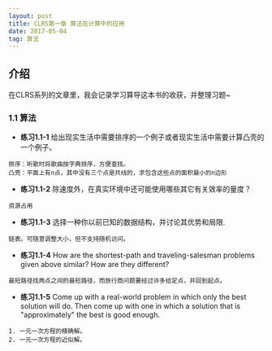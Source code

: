 ```yaml
---
layout: post
title: CLRS第一章 算法在计算中的应用
date: 2017-05-04
tag: 算法
---   
```


## 介绍

   在CLRS系列的文章里，我会记录学习算导这本书的收获，并整理习题~

### 1.1 算法

* **练习1.1-1** 给出现实生活中需要排序的一个例子或者现实生活中需要计算凸壳的一个例子。 
```
排序：听歌时将歌曲按字典排序，方便查找。
凸壳：平面上有n点，其中没有三个点是共线的，求包含这些点的面积最小的n边形
```

* **练习1.1-2** 除速度外，在真实环境中还可能使用哪些其它有关效率的量度？
```
资源占用
```

* **练习1.1-3** 选择一种你以前已知的数据结构，并讨论其优势和局限.
```
链表。可随意调整大小，但不支持随机访问。
```

* **练习1.1-4** How are the shortest-path and traveling-salesman problems given above similar? How are they different?
```
最短路径找两点之间的最短路径，而旅行商问题要经过许多给定点，并回到起点。
```

* **练习1.1-5** Come up with a real-world problem in which only the best solution will do. Then come up with one in which a solution that is "approximately" the best is good enough.
```
1. 一元一次方程的精确解。
2. 一元一次方程的近似解。
```




	
    

